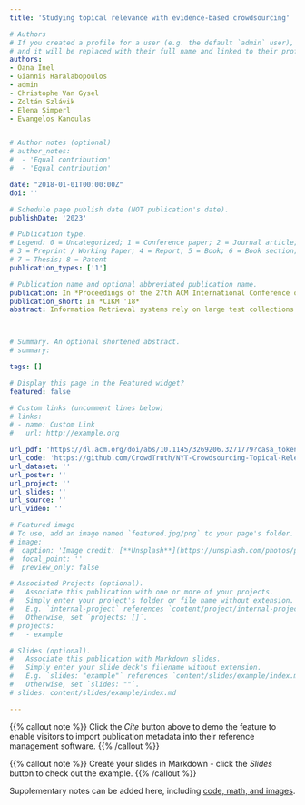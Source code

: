 ```yaml
---
title: 'Studying topical relevance with evidence-based crowdsourcing'

# Authors
# If you created a profile for a user (e.g. the default `admin` user), write the username (folder name) here
# and it will be replaced with their full name and linked to their profile.
authors:
- Oana Inel
- Giannis Haralabopoulos
- admin
- Christophe Van Gysel
- Zoltán Szlávik
- Elena Simperl
- Evangelos Kanoulas


# Author notes (optional)
# author_notes:
#  - 'Equal contribution'
#  - 'Equal contribution'

date: "2018-01-01T00:00:00Z"
doi: ''

# Schedule page publish date (NOT publication's date).
publishDate: '2023'

# Publication type.
# Legend: 0 = Uncategorized; 1 = Conference paper; 2 = Journal article;
# 3 = Preprint / Working Paper; 4 = Report; 5 = Book; 6 = Book section;
# 7 = Thesis; 8 = Patent
publication_types: ['1']

# Publication name and optional abbreviated publication name.
publication: In *Proceedings of the 27th ACM International Conference on Information and Knowledge Management*
publication_short: In *CIKM '18*
abstract: Information Retrieval systems rely on large test collections to measure their effectiveness in retrieving relevant documents. While the demand is high, the task of creating such test collections is laborious due to the large amounts of data that need to be annotated, and due to the intrinsic subjectivity of the task itself. In this paper we study the topical relevance from a user perspective by addressing the problems of subjectivity and ambiguity. We compare our approach and results with the established TREC annotation guidelines and results. The comparison is based on a series of crowdsourcing pilots experimenting with variables, such as relevance scale, document granularity, annotation template and the number of workers. Our results show correlation between relevance assessment accuracy and smaller document granularity, i.e., aggregation of relevance on paragraph level results in a better relevance accuracy, compared to assessment done at the level of the full document. As expected, our results also show that collecting binary relevance judgments results in a higher accuracy compared to the ternary scale used in the TREC annotation guidelines. Finally, the crowdsourced annotation tasks provided a more accurate document relevance ranking than a single assessor relevance label. This work resulted is a reliable test collection around the TREC Common Core track.



# Summary. An optional shortened abstract.
# summary: 

tags: []

# Display this page in the Featured widget?
featured: false

# Custom links (uncomment lines below)
# links:
# - name: Custom Link
#   url: http://example.org

url_pdf: 'https://dl.acm.org/doi/abs/10.1145/3269206.3271779?casa_token=sMTSsmZ9r30AAAAA:F0SNKjKgs4jjQ3wcjB9nKbhB0DmmDOZpV-cQeoSCkgWl8xZ1KhVVUSTOGYGAA-fDKAtPXXBrVD1mR44'
url_code: 'https://github.com/CrowdTruth/NYT-Crowdsourcing-Topical-Relevance'
url_dataset: ''
url_poster: ''
url_project: ''
url_slides: ''
url_source: ''
url_video: ''

# Featured image
# To use, add an image named `featured.jpg/png` to your page's folder.
# image:
#  caption: 'Image credit: [**Unsplash**](https://unsplash.com/photos/pLCdAaMFLTE)'
#  focal_point: ''
#  preview_only: false

# Associated Projects (optional).
#   Associate this publication with one or more of your projects.
#   Simply enter your project's folder or file name without extension.
#   E.g. `internal-project` references `content/project/internal-project/index.md`.
#   Otherwise, set `projects: []`.
# projects:
#   - example

# Slides (optional).
#   Associate this publication with Markdown slides.
#   Simply enter your slide deck's filename without extension.
#   E.g. `slides: "example"` references `content/slides/example/index.md`.
#   Otherwise, set `slides: ""`.
# slides: content/slides/example/index.md

---
```


{{% callout note %}}
Click the _Cite_ button above to demo the feature to enable visitors to import publication metadata into their reference management software.
{{% /callout %}}

{{% callout note %}}
Create your slides in Markdown - click the _Slides_ button to check out the example.
{{% /callout %}}

Supplementary notes can be added here, including [code, math, and images](https://wowchemy.com/docs/writing-markdown-latex/).

